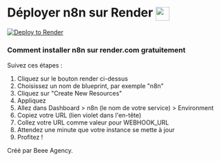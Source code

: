 # Déployer n8n sur Render <img src="https://pbs.twimg.com/profile_images/1735429515541938176/zOO1N7Su_400x400.jpg" width="32" height="32" style="vertical-align: middle;">

[![Deploy to Render](https://render.com/images/deploy-to-render-button.svg)](https://render.com/deploy)

### Comment installer n8n sur render.com gratuitement

Suivez ces étapes :

1. Cliquez sur le bouton render ci-dessus
2. Choisissez un nom de blueprint, par exemple "n8n"
3. Cliquez sur "Create New Resources"
4. Appliquez
5. Allez dans Dashboard > n8n (le nom de votre service) > Environment
6. Copiez votre URL (lien violet dans l'en-tête)
7. Collez votre URL comme valeur pour WEBHOOK_URL
8. Attendez une minute que votre instance se mette à jour
9. Profitez !

Créé par Beee Agency.
